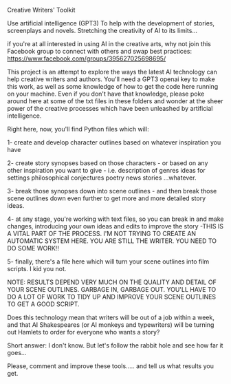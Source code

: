 Creative Writers' Toolkit

Use artificial intelligence (GPT3) To help with the development of stories, screenplays and novels.
Stretching the creativity of AI to its limits...

if you're at all interested in using AI in the creative arts, why not join this Facebook group to connect with others and swap best practices: https://www.facebook.com/groups/395627025698695/


This project is an attempt to explore the ways the latest AI technology can help creative writers and authors.
You'll need a GPT3 openai key to make this work, as well as some knowledge of how to get the code here running on your machine.
Even if you don't have that knowledge, please poke around here at some of the txt files in these folders
and wonder at the sheer power of the creative processes which have been unleashed by artificial intelligence.

Right here, now, you'll find Python files which will:

1- create and develop character outlines based on whatever inspiration you have

2- create story synopses based on those characters - or based on any other inspiration you want to give - i.e. 
            description of genres
            ideas for settings
            philosophical conjectures
            poetry
            news stories
            ...whatever.
 
 3- break those synopses down into scene outlines - and then break those scene outlines down even further to get more and more detailed story ideas.
 
 4- at any stage, you're working with text files, so you can break in and make changes, introducing your own ideas and edits to improve the story -THIS IS A VITAL PART OF THE PROCESS.  I'M NOT TRYING TO CREATE AN AUTOMATIC SYSTEM HERE. YOU ARE STILL THE WRITER.  YOU NEED TO DO SOME WORK!!
 
 5- finally, there's a file here which will turn your scene outlines into film scripts.  I kid you not. 
 
 NOTE: RESULTS DEPEND VERY MUCH ON THE QUALITY AND DETAIL OF YOUR SCENE OUTLINES.  GARBAGE IN, GARBAGE OUT.  YOU'LL HAVE TO DO A LOT OF WORK TO TIDY UP AND IMPROVE YOUR SCENE OUTLINES TO GET A GOOD SCRIPT.
 
 
 
Does this technology mean that writers will be out of a job within a week, and that AI Shakespeares (or AI monkeys and typewriters) will be
turning out Hamlets to order for everyone who wants a story?

Short answer: I don't know.  But let's follow the rabbit hole and see how far it goes...

Please, comment and improve these tools..... and tell us what results you get.
